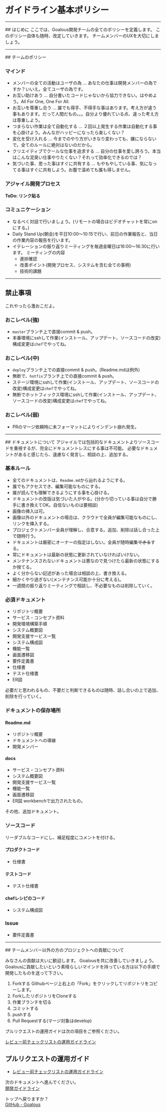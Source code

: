 # ガイドライン基本ポリシー

<hr class="intro">
## はじめに
ここでは、Goalous開発チームの全てのポリシーを定義します。  
このポリシー自体も随時、改定していきます。  
チームメンバーのUXを大切にしましょう。  

<hr class="team-policiy">
## チームのポリシー

### マインド
- メンバーの全ての活動はユーザの為 ... あなたの仕事は開発メンバーの為ですか？いいえ。全てユーザの為です。
- お互い助けあう ... 自分書いたコードじゃないから協力できない。はやめよう。All For One, One For All.
- お互いを尊重し合う ... 誰でも得手、不得手な事はあります。考え方が違う事もあります。だって人間だもの。。。自分より優れている点、違った考え方は尊重しよう。
- つまらない作業は全て自動化する ... ２回以上発生する作業は自動化する事を心掛けよう。みんながハッピーになったら楽しくない？
- 変化を受け入れる ... 今までのやり方がいきなり変わっても、嫌にならないで。全てのルールに絶対はないのだから。
- クリエイティブでクールな仕事を追求する ... 自分の仕事を愛し誇ろう。本当はこんな泥臭い仕事やりたくない？それって効率化できるのでは？
- 気づいた事、思った事はすぐに共有する ... もやもやしている事、気になってる事はすぐに共有しよう。お腹で温めても誰も得しません。

### アジャイル開発プロセス

**ToDo: リンク貼る**

### コミュニケーション
- なるべく対話で行いましょう。(リモートの場合はビデオチャットを常にonにする。)
- Daily Stand Up(朝会)を平日10:00〜10:15で行い、前日の作業報告と、当日の作業内容の報告を行います。
- イテレーションの振り返りミーティングを毎週金曜日は16:00〜16:30に行います。
  ミーティングの内容
  - 進捗確認
  - 改善ポイント(開発プロセス、システムを含む全ての事柄)
  - 技術的課題

<hr id="forbidden">

## 禁止事項

これやったら激おこだよ。

### おこレベル(強)
- `master`ブランチ上で直接commit & push。
- 本番環境にsshして作業(インストール、アップデート、ソースコードの改変)構成変更は`chef`でやってね。

### おこレベル(中)
- `deploy`ブランチ上での直接commit & push。(Readme.mdは例外)
- 無断で、`hotfix`ブランチ上での直接commit & push。
- ステージ環境にsshして作業(インストール、アップデート、ソースコードの改変)構成変更は`chef`でやってね。
- 無断でホットフィックス環境にsshして作業(インストール、アップデート、ソースコードの改変)構成変更は`chef`でやってね。

### おこレベル(弱)
- PRのマージ依頼時に未フォーマットによりインデント崩れ発生。


<hr id="documentation">
## ドキュメントについて
アジャイルでは包括的なドキュメントよりソースコードを重視するが、完全にドキュメントレスにする事は不可能。
必要なドキュメントがあると感じたら、遠慮なく発言し、相談の上、追加する。

### 基本ルール
- 全てのドキュメントは、`Readme.md`から辿れるようにする。
- 誰でもアクセスでき、編集可能なものにする。
- 誰が読んでも理解できるようにする事を心掛ける。
- ドキュメントの改版は気づいた人がやる。(分かり切っている事は自分で勝手に書き換えてOK。自信ないものは要相談)
- 画像の挿入は可。
- 画像以外のドキュメントの場合は、クラウドで全員が編集可能なものにし、リンクを挿入する。
- プロジェクトメンバー全員が理解し、合意する。追加、削除は話し合った上で随時行う。
- ドキュメントは厳密にオーナーの指定はしない。全員が随時編集~~できる~~する。
- 常にドキュメントは最新の状態に更新されていなければいけない。
- メンテナンスされないドキュメントは悪なので見つけたら最新の状態にするか捨てる。
- よく分からない記述があった場合は相談の上、書き換える。
- 細かくやり過ぎない(メンテナンス可能か十分に考える)。
- 一週間の振り返りミーティングで相談し、不必要なものは削除していく。

### 必須ドキュメント
- リポジトリ概要
- サービス・コンセプト資料
- 開発環境構築手順
- システム概要図
- 開発支援サービス一覧
- システム構成図
- 機能一覧
- 画面遷移図
- 要件定義書
- 仕様書
- テスト仕様書
- ER図

必要だと思われるもの、不要だと判断できるものは随時、話し合いの上で追加、削除を行っていく。

### ドキュメントの保存場所

#### Readme.md
- リポジトリ概要
- ドキュメントへの導線
- 開発メンバー

#### docs
- サービス・コンセプト資料
- システム概要図
- 開発支援サービス一覧
- 機能一覧
- 画面遷移図
- ER図
  workbenchで出力されたもの。

その他、追加ドキュメント。

### ソースコード
リーダブルなコードにし、補足程度にコメントを付ける。
#### プロダクトコード
- 仕様書

#### テストコード
- テスト仕様書

#### chefレシピのコード
- システム構成図

### Issue
- 要件定義書

<hr id="contributing">
## チームメンバー以外の方のプロジェクトへの貢献について

みなさんの貢献は大いに歓迎します。
Goalousを共に改善していきましょう。
Goalousに貢献したいという素晴らしいマインドを持っている方は以下の手順で開発したものを送って下さい。

1. Forkする
Githubページ上右上の「Fork」をクリックしてリポジトリをコピーします。
1. ForkしたリポジトリをCloneする
1. 作業ブランチを切る
1. コミットする
1. pushする
1. Pull Requestする(マージ対象はdevelop)

プルリクエストの運用ガイドは次の項目をご参照ください。  

[レビュー前チェックリストの運用ガイドライン](guidelines_development)

## プルリクエストの運用ガイド
- [レビュー前チェックリストの運用ガイドライン](docs/guidelines/ReviewChecklist.md)


次のドキュメントへ進んでください。  
[開発ガイドライン](guidelines_development.md)

トップへ戻りますか？  
[GitHub - Goalous](https://github.com/IsaoCorp/goalous2)
